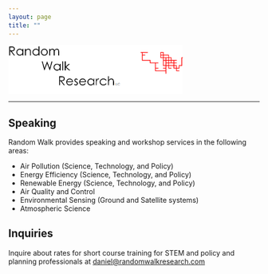 ```yaml
---
layout: page
title: ""
---
```


<img align="middle" src="/assets/images/rwr_FULL7.png" alt="RWR" width="350"/>
<hr>

## Speaking

Random Walk provides speaking and workshop services in the following areas: 
- Air Pollution (Science, Technology, and Policy)
- Energy Efficiency (Science, Technology, and Policy)
- Renewable Energy (Science, Technology, and Policy)
- Air Quality and Control
- Environmental Sensing (Ground and Satellite systems)
- Atmospheric Science

## Inquiries

Inquire about rates for short course training for STEM and policy and planning professionals at [daniel@randomwalkresearch.com](mailto:daniel@randomwalkresearch.com) 


